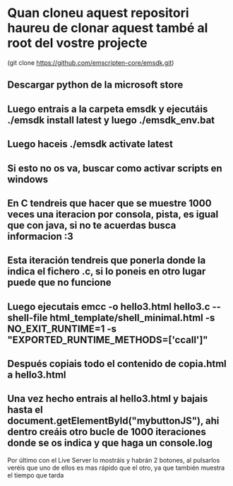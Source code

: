 # Quan cloneu aquest repositori haureu de clonar aquest també al root del vostre projecte
(git clone https://github.com/emscripten-core/emsdk.git)

## Descargar python de la microsoft store
## Luego entrais a la carpeta emsdk y ejecutáis ./emsdk install latest y luego ./emsdk_env.bat
## Luego haceis ./emsdk activate latest
## Si esto no os va, buscar como activar scripts en windows
## En C tendreis que hacer que se muestre 1000 veces una iteracion por consola, pista, es igual que con java, si no te acuerdas busca informacion :3
## Esta iteración tendreis que ponerla donde la indica el fichero .c, si lo poneis en otro lugar puede que no funcione

## Luego ejecutais emcc -o hello3.html hello3.c --shell-file html_template/shell_minimal.html -s NO_EXIT_RUNTIME=1 -s "EXPORTED_RUNTIME_METHODS=['ccall']"
## Después copiais todo el contenido de copia.html a hello3.html

## Una vez hecho entrais al hello3.html y bajais hasta el document.getElementById("mybuttonJS"), ahi dentro creáis otro bucle de 1000 iteraciones donde se os indica y que haga un console.log

Por último con el Live Server lo mostráis y habrán 2 botones, al pulsarlos veréis que uno de ellos es mas rápido que el otro, ya que también muestra el tiempo que tarda
